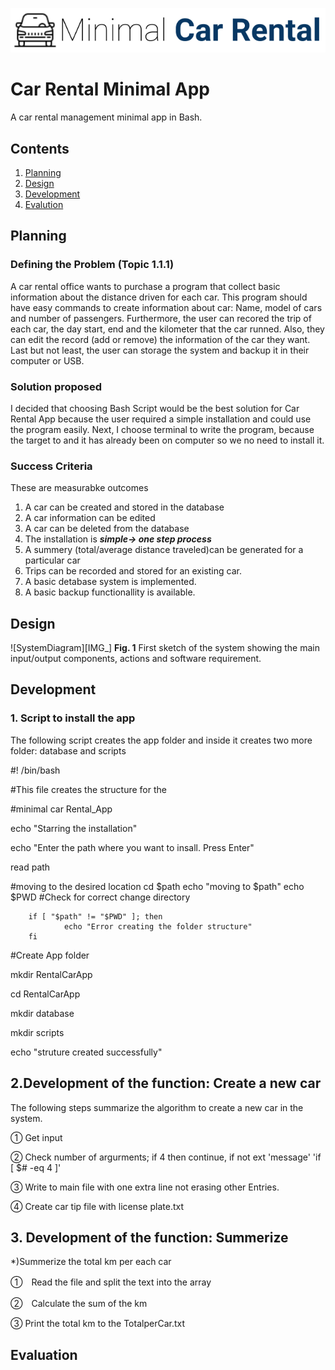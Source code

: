 ![CarRental](logo.png)

Car Rental Minimal App
===========================

A car rental management minimal app in Bash.

Contents
-----
  1. [Planning](#planning)
  1. [Design](#design)
  1. [Development](#development)
  1. [Evalution](#evaluation)

Planning
----------
### Defining the Problem (Topic 1.1.1)
 A car rental office wants to purchase a program that collect basic information about the distance driven for each car. This program should have easy commands to create information about car: Name, model of cars and number of passengers. Furthermore, the user can recored the trip of each car, the day start, end and the kilometer that the car runned.  Also, they can edit the record (add or remove) the information of the car they want. Last but not least, the user can storage the system and backup it in their computer or USB. 
 
 ### Solution proposed
 I decided that choosing Bash Script would be the best solution for Car Rental App because the user required a simple installation and could use the program easily. Next, I choose terminal to write the program, because the target to       and it has already been on computer so we no need to install it. 
 
 ### Success Criteria
 These are measurabke outcomes
 1. A car can be created and stored in the database
 1. A car information can be edited
 1. A car can be deleted from the database
 1. The installation is ***simple-> one step process***
 1. A summery (total/average distance traveled)can be generated for a particular car
 1. Trips can be recorded and stored for an existing car.
 1. A basic detabase system is implemented.
 1. A basic backup functionallity is available.
 
Design
---------
![SystemDiagram][IMG_]
**Fig. 1** First sketch of the system showing the main input/output components, actions and software requirement.

Development
--------
### 1. Script to install the app
The following script creates the app folder and inside it creates two more folder: database and scripts

#! /bin/bash

#This file creates the structure for the

#minimal car Rental_App

echo "Starring the installation"

echo "Enter the path where you want to insall. Press Enter"

read path

#moving to the desired location
cd $path
echo "moving to $path"
echo $PWD
#Check for correct change directory   

        if [ "$path" != "$PWD" ]; then
                echo "Error creating the folder structure"
        fi

#Create App folder

mkdir RentalCarApp

cd RentalCarApp

mkdir database

mkdir scripts

echo "struture created successfully"

## 2.Development of the function: Create a new car
The following steps summarize the algorithm to create a new car in the system. 

① Get input

② Check number of argurments; if 4 then continue, if not ext 'message'
    'if [ $# -eq 4 ]'

③ Write to main file with one extra line not erasing other Entries.

④ Create car tip file with license plate.txt

## 3. Development of the function: Summerize

*)Summerize the total km per each car

  ①　Read the file and split the text into the array
  
  ②　Calculate the sum of the km
  
  ③ Print the total km to the TotalperCar.txt
  
Evaluation
-----------



